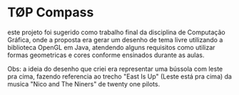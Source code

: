 # TØP Compass

este projeto foi sugerido como trabalho final da disciplina de Computação Gráfica, onde a proposta era gerar um desenho de tema livre utilizando a biblioteca OpenGL em Java, atendendo alguns requisitos como utilizar formas geometricas e cores conforme ensinados durante as aulas.

Obs: a ideia do desenho que criei era representar uma bússola com leste pra cima, fazendo referencia ao trecho "East Is Up" (Leste está pra cima) da musica "Nico and The Niners" de twenty one pilots. 